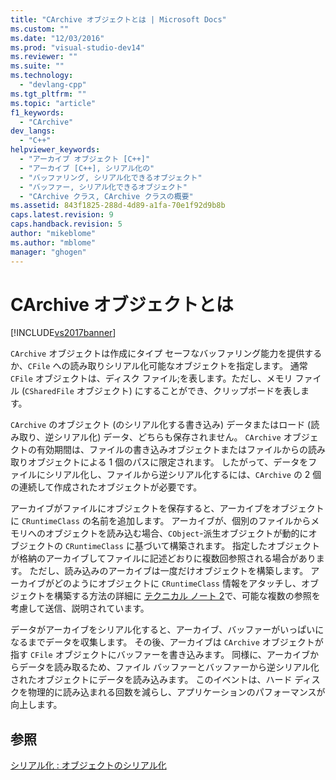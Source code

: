 ```yaml
---
title: "CArchive オブジェクトとは | Microsoft Docs"
ms.custom: ""
ms.date: "12/03/2016"
ms.prod: "visual-studio-dev14"
ms.reviewer: ""
ms.suite: ""
ms.technology: 
  - "devlang-cpp"
ms.tgt_pltfrm: ""
ms.topic: "article"
f1_keywords: 
  - "CArchive"
dev_langs: 
  - "C++"
helpviewer_keywords: 
  - "アーカイブ オブジェクト [C++]"
  - "アーカイブ [C++], シリアル化の"
  - "バッファリング, シリアル化できるオブジェクト"
  - "バッファー, シリアル化できるオブジェクト"
  - "CArchive クラス, CArchive クラスの概要"
ms.assetid: 843f1825-288d-4d89-a1fa-70e1f92d9b8b
caps.latest.revision: 9
caps.handback.revision: 5
author: "mikeblome"
ms.author: "mblome"
manager: "ghogen"
---
```

# CArchive オブジェクトとは
[!INCLUDE[vs2017banner](../assembler/inline/includes/vs2017banner.md)]

`CArchive` オブジェクトは作成にタイプ セーフなバッファリング能力を提供するか、`CFile` への読み取りシリアル化可能なオブジェクトを指定します。  通常 `CFile` オブジェクトは、ディスク ファイル;を表します。ただし、メモリ ファイル \(`CSharedFile` オブジェクト\) にすることができ、クリップボードを表します。  
  
 `CArchive` のオブジェクト \(のシリアル化する書き込み\) データまたはロード \(読み取り、逆シリアル化\) データ、どちらも保存されません。  `CArchive` オブジェクトの有効期間は、ファイルの書き込みオブジェクトまたはファイルからの読み取りオブジェクトによる 1 個のパスに限定されます。  したがって、データをファイルにシリアル化し、ファイルから逆シリアル化するには、`CArchive` の 2 個の連続して作成されたオブジェクトが必要です。  
  
 アーカイブがファイルにオブジェクトを保存すると、アーカイブをオブジェクトに `CRuntimeClass` の名前を追加します。  アーカイブが、個別のファイルからメモリへのオブジェクトを読み込む場合、`CObject`\-派生オブジェクトが動的にオブジェクトの `CRuntimeClass` に基づいて構築されます。  指定したオブジェクトが格納のアーカイブしてファイルに記述どおりに複数回参照される場合があります。  ただし、読み込みのアーカイブは一度だけオブジェクトを構築します。  アーカイブがどのようにオブジェクトに `CRuntimeClass` 情報をアタッチし、オブジェクトを構築する方法の詳細に [テクニカル ノート 2](../mfc/tn002-persistent-object-data-format.md)で、可能な複数の参照を考慮して送信、説明されています。  
  
 データがアーカイブをシリアル化すると、アーカイブ、バッファーがいっぱいになるまでデータを収集します。  その後、アーカイブは `CArchive` オブジェクトが指す `CFile` オブジェクトにバッファーを書き込みます。  同様に、アーカイブからデータを読み取るため、ファイル バッファーとバッファーから逆シリアル化されたオブジェクトにデータを読み込みます。  このイベントは、ハード ディスクを物理的に読み込まれる回数を減らし、アプリケーションのパフォーマンスが向上します。  
  
## 参照  
 [シリアル化 : オブジェクトのシリアル化](../Topic/Serialization:%20Serializing%20an%20Object.md)